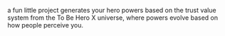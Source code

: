 a fun little project generates your hero powers based on the trust value system from the To Be Hero X universe, where powers evolve based on how people perceive you.
